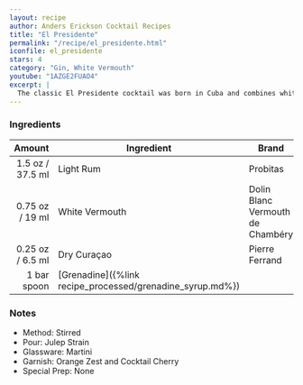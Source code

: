 ```yaml
---
layout: recipe
author: Anders Erickson Cocktail Recipes
title: "El Presidente"
permalink: "/recipe/el_presidente.html"
iconfile: el_presidente
stars: 4
category: "Gin, White Vermouth"
youtube: "1AZGE2FUAO4"
excerpt: |
  The classic El Presidente cocktail was born in Cuba and combines white rum, dry vermouth, orange curaçao and grenadine. Hail to the chief.
---
```


### Ingredients

|      Amount | Ingredient                                      | Brand                            |
| ----------: | ----------------------------------------------- | -------------------------------- |
|      1.5 oz / 37.5 ml | Light Rum                                       | Probitas                         |
|     0.75 oz / 19 ml | White Vermouth                                  | Dolin Blanc Vermouth de Chambéry |
|     0.25 oz / 6.5 ml | Dry Curaçao                                     | Pierre Ferrand                   |
| 1 bar spoon | [Grenadine]({%link recipe_processed/grenadine_syrup.md%}) |

### Notes

- Method: Stirred
- Pour: Julep Strain
- Glassware: Martini
- Garnish: Orange Zest and Cocktail Cherry
- Special Prep: None
